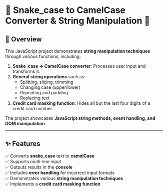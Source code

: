 # 🐍 Snake_case to CamelCase Converter & String Manipulation 🚀

## 📌 Overview

This JavaScript project demonstrates **string manipulation techniques** through various functions, including:

1. **Snake_case → CamelCase converter**: Processes user input and transforms it.
2. **General string operations** such as:
   - Splitting, slicing, trimming
   - Changing case (upper/lower)
   - Repeating and padding
   - Replacing text
3. **Credit card masking function**: Hides all but the last four digits of a credit card number.

The project showcases **JavaScript string methods, event handling, and DOM manipulation**.

---

## **✨ Features**

✅ Converts **snake_case** text to **camelCase**  
✅ Supports multi-line input  
✅ Outputs results in the **console**  
✅ Includes **error handling** for incorrect input formats  
✅ Demonstrates various **string manipulation techniques**  
✅ Implements a **credit card masking function**
